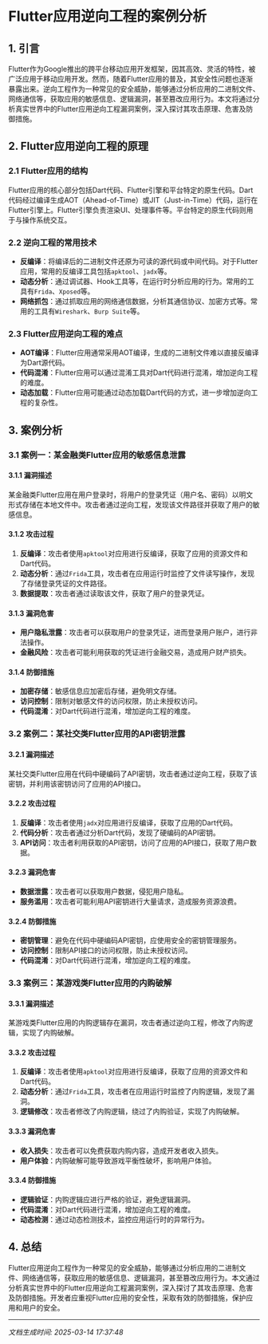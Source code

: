 # Flutter应用逆向工程的案例分析

## 1. 引言

Flutter作为Google推出的跨平台移动应用开发框架，因其高效、灵活的特性，被广泛应用于移动应用开发。然而，随着Flutter应用的普及，其安全性问题也逐渐暴露出来。逆向工程作为一种常见的安全威胁，能够通过分析应用的二进制文件、网络通信等，获取应用的敏感信息、逻辑漏洞，甚至篡改应用行为。本文将通过分析真实世界中的Flutter应用逆向工程漏洞案例，深入探讨其攻击原理、危害及防御措施。

## 2. Flutter应用逆向工程的原理

### 2.1 Flutter应用的结构

Flutter应用的核心部分包括Dart代码、Flutter引擎和平台特定的原生代码。Dart代码经过编译生成AOT（Ahead-of-Time）或JIT（Just-in-Time）代码，运行在Flutter引擎上。Flutter引擎负责渲染UI、处理事件等。平台特定的原生代码则用于与操作系统交互。

### 2.2 逆向工程的常用技术

- **反编译**：将编译后的二进制文件还原为可读的源代码或中间代码。对于Flutter应用，常用的反编译工具包括`apktool`、`jadx`等。
- **动态分析**：通过调试器、Hook工具等，在运行时分析应用的行为。常用的工具有`Frida`、`Xposed`等。
- **网络抓包**：通过抓取应用的网络通信数据，分析其通信协议、加密方式等。常用的工具有`Wireshark`、`Burp Suite`等。

### 2.3 Flutter应用逆向工程的难点

- **AOT编译**：Flutter应用通常采用AOT编译，生成的二进制文件难以直接反编译为Dart源代码。
- **代码混淆**：Flutter应用可以通过混淆工具对Dart代码进行混淆，增加逆向工程的难度。
- **动态加载**：Flutter应用可能通过动态加载Dart代码的方式，进一步增加逆向工程的复杂性。

## 3. 案例分析

### 3.1 案例一：某金融类Flutter应用的敏感信息泄露

#### 3.1.1 漏洞描述

某金融类Flutter应用在用户登录时，将用户的登录凭证（用户名、密码）以明文形式存储在本地文件中。攻击者通过逆向工程，发现该文件路径并获取了用户的敏感信息。

#### 3.1.2 攻击过程

1. **反编译**：攻击者使用`apktool`对应用进行反编译，获取了应用的资源文件和Dart代码。
2. **动态分析**：通过`Frida`工具，攻击者在应用运行时监控了文件读写操作，发现了存储登录凭证的文件路径。
3. **数据提取**：攻击者通过读取该文件，获取了用户的登录凭证。

#### 3.1.3 漏洞危害

- **用户隐私泄露**：攻击者可以获取用户的登录凭证，进而登录用户账户，进行非法操作。
- **金融风险**：攻击者可能利用获取的凭证进行金融交易，造成用户财产损失。

#### 3.1.4 防御措施

- **加密存储**：敏感信息应加密后存储，避免明文存储。
- **访问控制**：限制对敏感文件的访问权限，防止未授权访问。
- **代码混淆**：对Dart代码进行混淆，增加逆向工程的难度。

### 3.2 案例二：某社交类Flutter应用的API密钥泄露

#### 3.2.1 漏洞描述

某社交类Flutter应用在代码中硬编码了API密钥，攻击者通过逆向工程，获取了该密钥，并利用该密钥访问了应用的API接口。

#### 3.2.2 攻击过程

1. **反编译**：攻击者使用`jadx`对应用进行反编译，获取了应用的Dart代码。
2. **代码分析**：攻击者通过分析Dart代码，发现了硬编码的API密钥。
3. **API访问**：攻击者利用获取的API密钥，访问了应用的API接口，获取了用户数据。

#### 3.2.3 漏洞危害

- **数据泄露**：攻击者可以获取用户数据，侵犯用户隐私。
- **服务滥用**：攻击者可能利用API密钥进行大量请求，造成服务资源浪费。

#### 3.2.4 防御措施

- **密钥管理**：避免在代码中硬编码API密钥，应使用安全的密钥管理服务。
- **访问控制**：限制API接口的访问权限，防止未授权访问。
- **代码混淆**：对Dart代码进行混淆，增加逆向工程的难度。

### 3.3 案例三：某游戏类Flutter应用的内购破解

#### 3.3.1 漏洞描述

某游戏类Flutter应用的内购逻辑存在漏洞，攻击者通过逆向工程，修改了内购逻辑，实现了内购破解。

#### 3.3.2 攻击过程

1. **反编译**：攻击者使用`apktool`对应用进行反编译，获取了应用的资源文件和Dart代码。
2. **动态分析**：通过`Frida`工具，攻击者在应用运行时监控了内购逻辑，发现了漏洞。
3. **逻辑修改**：攻击者修改了内购逻辑，绕过了内购验证，实现了内购破解。

#### 3.3.3 漏洞危害

- **收入损失**：攻击者可以免费获取内购内容，造成开发者收入损失。
- **用户体验**：内购破解可能导致游戏平衡性破坏，影响用户体验。

#### 3.3.4 防御措施

- **逻辑验证**：内购逻辑应进行严格的验证，避免逻辑漏洞。
- **代码混淆**：对Dart代码进行混淆，增加逆向工程的难度。
- **动态检测**：通过动态检测技术，监控应用运行时的异常行为。

## 4. 总结

Flutter应用逆向工程作为一种常见的安全威胁，能够通过分析应用的二进制文件、网络通信等，获取应用的敏感信息、逻辑漏洞，甚至篡改应用行为。本文通过分析真实世界中的Flutter应用逆向工程漏洞案例，深入探讨了其攻击原理、危害及防御措施。开发者应重视Flutter应用的安全性，采取有效的防御措施，保护应用和用户的安全。

---

*文档生成时间: 2025-03-14 17:37:48*
